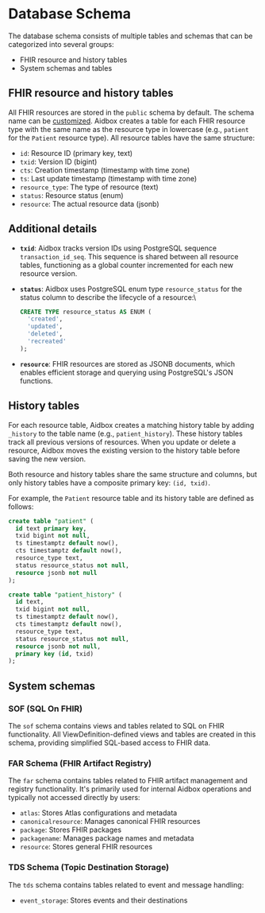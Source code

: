 # Database Schema

The database schema consists of multiple tables and schemas that can be categorized into several groups:

* FHIR resource and history tables
* System schemas and tables

## FHIR resource and history tables

All FHIR resources are stored in the `public` schema by default.  The schema name can be [customized](../reference/environment-variables/optional-environment-variables.md#use-different-postgresql-schema). Aidbox creates a table for each FHIR resource type with the same name as the resource type in lowercase (e.g., `patient` for the `Patient` resource type). All resource tables have the same structure:&#x20;

* `id`: Resource ID (primary key, text)
* `txid`:  Version ID (bigint)
* `cts`: Creation timestamp (timestamp with time zone)
* `ts`: Last update timestamp (timestamp with time zone)
* `resource_type`: The type of resource (text)
* `status`: Resource status (enum)
* `resource`: The actual resource data (jsonb)

## Additional details

* **`txid`**: Aidbox tracks version IDs using PostgreSQL sequence `transaction_id_seq`. This sequence is shared between all resource tables, functioning as a global counter incremented for each new resource version.
*   **`status`**: Aidbox uses PostgreSQL enum type `resource_status` for the status column to describe the lifecycle of a resource:\


    ```sql
    CREATE TYPE resource_status AS ENUM (
      'created', 
      'updated', 
      'deleted', 
      'recreated'
    );    
    ```
* **`resource`**: FHIR resources are stored as JSONB documents, which enables efficient storage and querying using PostgreSQL's JSON functions.

## History tables

For each resource table, Aidbox creates a matching history table by adding `_history` to the table name (e.g., `patient_history`). These history tables track all previous versions of resources. When you update or delete a resource, Aidbox moves the existing version to the history table before saving the new version.

Both resource and history tables share the same structure and columns, but only history tables have a composite primary key: `(id, txid)`.

For example, the `Patient` resource table and its history table are defined as follows:

```sql
create table "patient" (
  id text primary key,
  txid bigint not null,
  ts timestamptz default now(),
  cts timestamptz default now(),     
  resource_type text,                
  status resource_status not null,  
  resource jsonb not null            
);

create table "patient_history" (
  id text,               
  txid bigint not null,              
  ts timestamptz default now(),      
  cts timestamptz default now(),     
  resource_type text,                
  status resource_status not null,  
  resource jsonb not null,
  primary key (id, txid)
);
```

## System schemas

### SOF (SQL On FHIR)

The `sof` schema contains views and tables related to SQL on FHIR functionality. All ViewDefinition-defined views and tables are created in this schema, providing simplified SQL-based access to FHIR data.&#x20;

### FAR Schema (FHIR Artifact Registry)

The `far` schema contains tables related to FHIR artifact management and registry functionality. It's primarily used for internal Aidbox operations and typically not accessed directly by users:

* `atlas`: Stores Atlas configurations and metadata
* `canonicalresource`: Manages canonical FHIR resources
* `package`: Stores FHIR packages
* `packagename`: Manages package names and metadata
* `resource`: Stores general FHIR resources

### TDS Schema (Topic Destination Storage)

The `tds` schema contains tables related to event and message handling:

* `event_storage`: Stores events and their destinations
